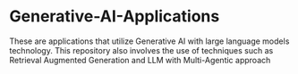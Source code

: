 # Generative-AI-Applications
These are applications that utilize Generative AI with large language models technology. This repository also involves the use of techniques such as Retrieval Augmented Generation and LLM with Multi-Agentic approach
